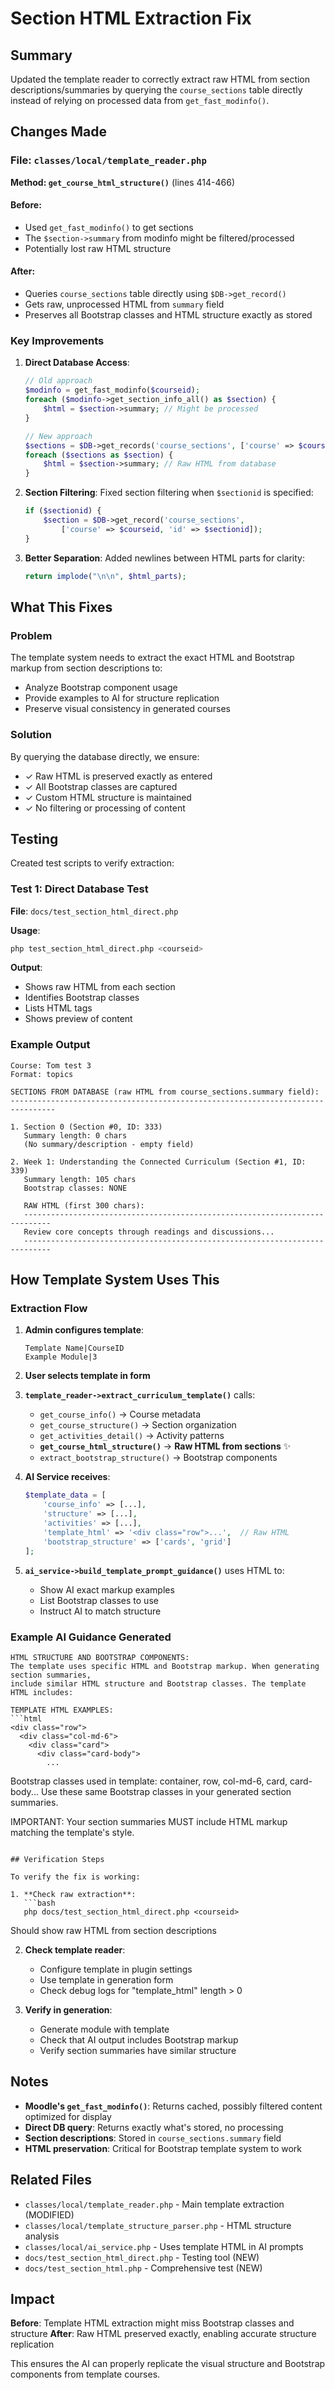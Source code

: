 # Section HTML Extraction Fix

## Summary

Updated the template reader to correctly extract raw HTML from section descriptions/summaries by querying the `course_sections` table directly instead of relying on processed data from `get_fast_modinfo()`.

## Changes Made

### File: `classes/local/template_reader.php`

**Method: `get_course_html_structure()`** (lines 414-466)

#### Before:
- Used `get_fast_modinfo()` to get sections
- The `$section->summary` from modinfo might be filtered/processed
- Potentially lost raw HTML structure

#### After:
- Queries `course_sections` table directly using `$DB->get_record()`
- Gets raw, unprocessed HTML from `summary` field
- Preserves all Bootstrap classes and HTML structure exactly as stored

### Key Improvements

1. **Direct Database Access**:
   ```php
   // Old approach
   $modinfo = get_fast_modinfo($courseid);
   foreach ($modinfo->get_section_info_all() as $section) {
       $html = $section->summary; // Might be processed
   }

   // New approach
   $sections = $DB->get_records('course_sections', ['course' => $courseid]);
   foreach ($sections as $section) {
       $html = $section->summary; // Raw HTML from database
   }
   ```

2. **Section Filtering**: Fixed section filtering when `$sectionid` is specified:
   ```php
   if ($sectionid) {
       $section = $DB->get_record('course_sections',
           ['course' => $courseid, 'id' => $sectionid]);
   }
   ```

3. **Better Separation**: Added newlines between HTML parts for clarity:
   ```php
   return implode("\n\n", $html_parts);
   ```

## What This Fixes

### Problem
The template system needs to extract the exact HTML and Bootstrap markup from section descriptions to:
- Analyze Bootstrap component usage
- Provide examples to AI for structure replication
- Preserve visual consistency in generated courses

### Solution
By querying the database directly, we ensure:
- ✓ Raw HTML is preserved exactly as entered
- ✓ All Bootstrap classes are captured
- ✓ Custom HTML structure is maintained
- ✓ No filtering or processing of content

## Testing

Created test scripts to verify extraction:

### Test 1: Direct Database Test
**File**: `docs/test_section_html_direct.php`

**Usage**:
```bash
php test_section_html_direct.php <courseid>
```

**Output**:
- Shows raw HTML from each section
- Identifies Bootstrap classes
- Lists HTML tags
- Shows preview of content

### Example Output
```
Course: Tom test 3
Format: topics

SECTIONS FROM DATABASE (raw HTML from course_sections.summary field):
--------------------------------------------------------------------------------

1. Section 0 (Section #0, ID: 333)
   Summary length: 0 chars
   (No summary/description - empty field)

2. Week 1: Understanding the Connected Curriculum (Section #1, ID: 339)
   Summary length: 105 chars
   Bootstrap classes: NONE

   RAW HTML (first 300 chars):
   ----------------------------------------------------------------------------
   Review core concepts through readings and discussions...
   ----------------------------------------------------------------------------
```

## How Template System Uses This

### Extraction Flow

1. **Admin configures template**:
   ```
   Template Name|CourseID
   Example Module|3
   ```

2. **User selects template in form**

3. **`template_reader->extract_curriculum_template()`** calls:
   - `get_course_info()` → Course metadata
   - `get_course_structure()` → Section organization
   - `get_activities_detail()` → Activity patterns
   - **`get_course_html_structure()`** → **Raw HTML from sections** ✨
   - `extract_bootstrap_structure()` → Bootstrap components

4. **AI Service receives**:
   ```php
   $template_data = [
       'course_info' => [...],
       'structure' => [...],
       'activities' => [...],
       'template_html' => '<div class="row">...',  // Raw HTML
       'bootstrap_structure' => ['cards', 'grid']
   ];
   ```

5. **`ai_service->build_template_prompt_guidance()`** uses HTML to:
   - Show AI exact markup examples
   - List Bootstrap classes to use
   - Instruct AI to match structure

### Example AI Guidance Generated
```
HTML STRUCTURE AND BOOTSTRAP COMPONENTS:
The template uses specific HTML and Bootstrap markup. When generating section summaries,
include similar HTML structure and Bootstrap classes. The template HTML includes:

TEMPLATE HTML EXAMPLES:
```html
<div class="row">
  <div class="col-md-6">
    <div class="card">
      <div class="card-body">
        ...
```

Bootstrap classes used in template: container, row, col-md-6, card, card-body...
Use these same Bootstrap classes in your generated section summaries.

IMPORTANT: Your section summaries MUST include HTML markup matching the template's style.
```

## Verification Steps

To verify the fix is working:

1. **Check raw extraction**:
   ```bash
   php docs/test_section_html_direct.php <courseid>
   ```
   Should show raw HTML from section descriptions

2. **Check template reader**:
   - Configure template in plugin settings
   - Use template in generation form
   - Check debug logs for "template_html" length > 0

3. **Verify in generation**:
   - Generate module with template
   - Check that AI output includes Bootstrap markup
   - Verify section summaries have similar structure

## Notes

- **Moodle's `get_fast_modinfo()`**: Returns cached, possibly filtered content optimized for display
- **Direct DB query**: Returns exactly what's stored, no processing
- **Section descriptions**: Stored in `course_sections.summary` field
- **HTML preservation**: Critical for Bootstrap template system to work

## Related Files

- `classes/local/template_reader.php` - Main template extraction (MODIFIED)
- `classes/local/template_structure_parser.php` - HTML structure analysis
- `classes/local/ai_service.php` - Uses template HTML in AI prompts
- `docs/test_section_html_direct.php` - Testing tool (NEW)
- `docs/test_section_html.php` - Comprehensive test (NEW)

## Impact

**Before**: Template HTML extraction might miss Bootstrap classes and structure
**After**: Raw HTML preserved exactly, enabling accurate structure replication

This ensures the AI can properly replicate the visual structure and Bootstrap components from template courses.
